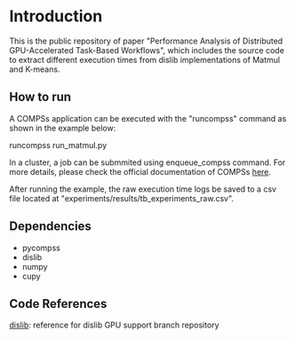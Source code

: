 # Introduction
This is the public repository of paper "Performance Analysis of Distributed GPU-Accelerated Task-Based Workflows", which includes the source code to extract different execution times from dislib implementations of Matmul and K-means.

## How to run
A COMPSs application can be executed with the "runcompss" command as shown in the example below:

runcompss run_matmul.py

In a cluster, a job can be submmited using enqueue_compss command. For more details, please check the official documentation of COMPSs [here](https://compss-doc.readthedocs.io/en/stable/index.html).

After running the example, the raw execution time logs be saved to a csv file located at "experiments/results/tb_experiments_raw.csv".

## Dependencies
- pycompss
- dislib
- numpy
- cupy

## Code References
[dislib](https://github.com/bsc-wdc/dislib/tree/gpu-support): reference for dislib GPU support branch repository
